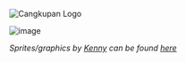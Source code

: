 ![Cangkupan Logo](https://github.com/adguscott/cangkupan/assets/64635766/8b584cc9-1ffe-4ecb-95c6-fa0aad2a1e91)

![image](https://github.com/adguscott/cangkupan/assets/64635766/8a6ebb92-ce22-4d6f-9731-ffb60c071c03)

*Sprites/graphics by [Kenny](https://kenney.nl/) can be found [here](https://opengameart.org/content/sokoban-100-tiles)*
